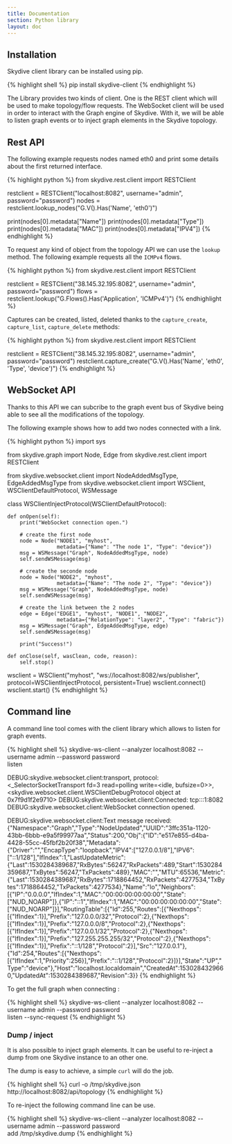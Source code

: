 ```yaml
---
title: Documentation
section: Python library
layout: doc
---
```


## Installation

Skydive client library can be installed using pip.

{% highlight shell %}
pip install skydive-client
{% endhighlight %}

The Library provides two kinds of client. One is the REST client which will be used
to make topology/flow requests. The WebSocket client will be used in order to
interact with the Graph engine of Skydive. With it, we will be able to listen
graph events or to inject graph elements in the Skydive topology.

## Rest API

The following example requests nodes named eth0 and print some details 
about the first returned interface.

{% highlight python %}
from skydive.rest.client import RESTClient

restclient = RESTClient("localhost:8082", username="admin", password="password")
nodes = restclient.lookup_nodes("G.V().Has('Name', 'eth0')")

print(nodes[0].metadata["Name"])
print(nodes[0].metadata["Type"])
print(nodes[0].metadata["MAC"])
print(nodes[0].metadata["IPV4"])
{% endhighlight %}

To request any kind of object from the topology API we can use the `lookup` method.
The following example requests all the `ICMPv4` flows.

{% highlight python %}
from skydive.rest.client import RESTClient

restclient = RESTClient("38.145.32.195:8082", username="admin", password="password")
flows = restclient.lookup("G.Flows().Has('Application', 'ICMPv4')")
{% endhighlight %}

Captures can be created, listed, deleted thanks to the `capture_create`, `capture_list`, `capture_delete`
methods:

{% highlight python %}
from skydive.rest.client import RESTClient

restclient = RESTClient("38.145.32.195:8082", username="admin", password="password")
restclient.capture_create("G.V().Has('Name', 'eth0', 'Type', 'device')")
{% endhighlight %}


## WebSocket API

Thanks to this API we can subcribe to the graph event bus of Skydive being able to
see all the modifications of the topology.

The following example shows how to add two nodes connected with a link.

{% highlight python %}
import sys

from skydive.graph import Node, Edge
from skydive.rest.client import RESTClient

from skydive.websocket.client import NodeAddedMsgType, EdgeAddedMsgType
from skydive.websocket.client import WSClient, WSClientDefaultProtocol, WSMessage


class WSClientInjectProtocol(WSClientDefaultProtocol):

    def onOpen(self):
        print("WebSocket connection open.")

        # create the first node
        node = Node("NODE1", "myhost",
                    metadata={"Name": "The node 1", "Type": "device"})
        msg = WSMessage("Graph", NodeAddedMsgType, node)
        self.sendWSMessage(msg)

        # create the seconde node
        node = Node("NODE2", "myhost",
                    metadata={"Name": "The node 2", "Type": "device"})
        msg = WSMessage("Graph", NodeAddedMsgType, node)
        self.sendWSMessage(msg)

        # create the link between the 2 nodes
        edge = Edge("EDGE1", "myhost", "NODE1", "NODE2",
                    metadata={"RelationType": "layer2", "Type": "fabric"})
        msg = WSMessage("Graph", EdgeAddedMsgType, edge)
        self.sendWSMessage(msg)

        print("Success!")

    def onClose(self, wasClean, code, reason):
        self.stop()


wsclient = WSClient("myhost", "ws://localhost:8082/ws/publisher",
                    protocol=WSClientInjectProtocol, persistent=True)
wsclient.connect()
wsclient.start()
{% endhighlight %}

## Command line

A command line tool comes with the client library which allows to listen for graph events.

{% highlight shell %}
skydive-ws-client --analyzer localhost:8082 --username admin --password password \
  listen

DEBUG:skydive.websocket.client:transport, protocol: <_SelectorSocketTransport fd=3 read=polling write=<idle, bufsize=0>>, <skydive.websocket.client.WSClientDebugProtocol object at 0x7f9d1f2e9710>
DEBUG:skydive.websocket.client:Connected: tcp:::1:8082
DEBUG:skydive.websocket.client:WebSocket connection opened.


DEBUG:skydive.websocket.client:Text message received: {"Namespace":"Graph","Type":"NodeUpdated","UUID":"3ffc351a-1120-43bb-6bbb-e9a5f99977aa","Status":200,"Obj":{"ID":"e517e855-d4ba-4428-55cc-45fbf2b20f38","Metadata":{"Driver":"","EncapType":"loopback","IPV4":["127.0.0.1/8"],"IPV6":["::1/128"],"IfIndex":1,"LastUpdateMetric":{"Last":1530284389687,"RxBytes":56247,"RxPackets":489,"Start":1530284359687,"TxBytes":56247,"TxPackets":489},"MAC":"","MTU":65536,"Metric":{"Last":1530284389687,"RxBytes":1718864452,"RxPackets":4277534,"TxBytes":1718864452,"TxPackets":4277534},"Name":"lo","Neighbors":[{"IP":"0.0.0.0","IfIndex":1,"MAC":"00:00:00:00:00:00","State":["NUD_NOARP"]},{"IP":"::1","IfIndex":1,"MAC":"00:00:00:00:00:00","State":["NUD_NOARP"]}],"RoutingTable":[{"Id":255,"Routes":[{"Nexthops":[{"IfIndex":1}],"Prefix":"127.0.0.0/32","Protocol":2},{"Nexthops":[{"IfIndex":1}],"Prefix":"127.0.0.0/8","Protocol":2},{"Nexthops":[{"IfIndex":1}],"Prefix":"127.0.0.1/32","Protocol":2},{"Nexthops":[{"IfIndex":1}],"Prefix":"127.255.255.255/32","Protocol":2},{"Nexthops":[{"IfIndex":1}],"Prefix":"::1/128","Protocol":2}],"Src":"127.0.0.1"},{"Id":254,"Routes":[{"Nexthops":[{"IfIndex":1,"Priority":256}],"Prefix":"::1/128","Protocol":2}]}],"State":"UP","Type":"device"},"Host":"localhost.localdomain","CreatedAt":1530284329660,"UpdatedAt":1530284389687,"Revision":3}}
{% endhighlight %}

To get the full graph when connecting :

{% highlight shell %}
skydive-ws-client --analyzer localhost:8082 --username admin --password password \
  listen --sync-request
{% endhighlight %}

### Dump / inject

It is also possible to inject graph elements. It can be useful to re-inject a dump
from one Skydive instance to an other one.

The dump is easy to achieve, a simple `curl` will do the job.

{% highlight shell %}
curl -o /tmp/skydive.json http://localhost:8082/api/topology
{% endhighlight %}

To re-inject the following command line can be use.

{% highlight shell %}
skydive-ws-client --analyzer localhost:8082 --username admin --password password \
  add /tmp/skydive.dump 
{% endhighlight %}